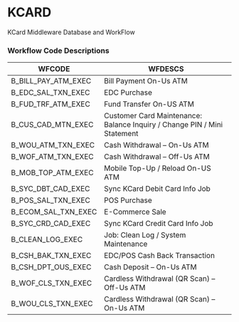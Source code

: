 # KCARD
KCard Middleware Database and WorkFlow

### Workflow Code Descriptions

| WFCODE               | WFDESCS                                                              |
|----------------------|----------------------------------------------------------------------|
| B_BILL_PAY_ATM_EXEC  | Bill Payment On-Us ATM                                               |
| B_EDC_SAL_TXN_EXEC   | EDC Purchase                                                         |
| B_FUD_TRF_ATM_EXEC   | Fund Transfer On-US ATM                                              |
| B_CUS_CAD_MTN_EXEC   | Customer Card Maintenance: Balance Inquiry / Change PIN / Mini Statement |
| B_WOU_ATM_TXN_EXEC   | Cash Withdrawal – On-Us ATM                                          |
| B_WOF_ATM_TXN_EXEC   | Cash Withdrawal – Off-Us ATM                                         |
| B_MOB_TOP_ATM_EXEC   | Mobile Top-Up / Reload On-US ATM                                     |
| B_SYC_DBT_CAD_EXEC   | Sync KCard Debit Card Info Job                                       |
| B_POS_SAL_TXN_EXEC   | POS Purchase                                                         |
| B_ECOM_SAL_TXN_EXEC  | E-Commerce Sale                                                      |
| B_SYC_CRD_CAD_EXEC   | Sync KCard Credit Card Info Job                                      |
| B_CLEAN_LOG_EXEC     | Job: Clean Log / System Maintenance                                  |
| B_CSH_BAK_TXN_EXEC   | EDC/POS Cash Back Transaction                                        |
| B_CSH_DPT_OUS_EXEC   | Cash Deposit – On-Us ATM                                             |
| B_WOF_CLS_TXN_EXEC   | Cardless Withdrawal (QR Scan) – Off-Us ATM                           |
| B_WOU_CLS_TXN_EXEC   |Cardless Withdrawal (QR Scan) – On-Us ATM                             |
